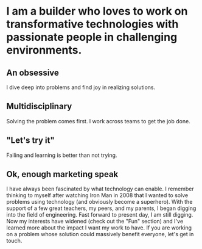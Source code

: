 # I am a builder who loves to work on transformative technologies with passionate people in challenging environments.

## An obsessive
I dive deep into problems and find joy in realizing solutions.

## Multidisciplinary
Solving the problem comes first. I work across teams to get the job done. 

## "Let's try it"

Failing and learning is better than not trying.

## Ok, enough marketing speak
I have always been fascinated by what technology can enable. I remember thinking to myself after watching Iron Man in 2008 that I wanted to solve problems using technology (and obviously become a superhero). With the support of a few great teachers, my peers, and my parents, I began digging into the field of engineering. Fast forward to present day, I am still digging. Now my interests have widened (check out the "Fun" section) and I've learned more about the impact I want my work to have. If you are working on a problem whose solution could massively benefit everyone, let's get in touch. 
